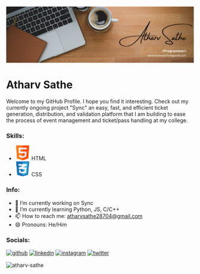 ![I am a Developer!](https://github.com/Atharv-Sathe/Atharv-Sathe/blob/main/LinkedIn%20Banner.png)

# Atharv Sathe
Welcome to my GitHub Profile. I hope you find it interesting. Check out my currently ongoing project "Sync" an easy, fast, and efficient ticket generation, distribution, and validation platform that I am building to ease the process of event management and ticket/pass handling at my college.

### Skills: 
* <img src='https://github.com/Atharv-Sathe/Atharv-Sathe/blob/main/html.png' alt='HTML' height='40'> HTML
* <img src='https://github.com/Atharv-Sathe/Atharv-Sathe/blob/main/css.png' alt='CSS' height='40'> CSS

### Info:
- 🔭 I’m currently working on Sync  
- 🌱 I’m currently learning Python, JS, C/C++ 
- 📫 How to reach me: atharvsathe28704@gmail.com 
- 😄 Pronouns: He/Him 

### Socials:
[<img src='https://cdn.pixabay.com/photo/2022/01/30/13/33/github-6980894_1280.png' alt='github' height='40'>](https://github.com/https://github.com/Atharv-Sathe)  [<img src='https://cdn.pixabay.com/photo/2017/08/22/11/56/linked-in-2668700_1280.png' alt='linkedin' height='40'>](https://www.linkedin.com/in/www.linkedin.com/in/satheatharv/)  [<img src='https://cdn.pixabay.com/photo/2016/09/17/07/03/instagram-1675670_1280.png' alt='instagram' height='40'>](https://www.instagram.com/@atharvsathe7/)  [<img src='https://static.dezeen.com/uploads/2023/07/x-logo-twitter-elon-musk_dezeen_2364_col_0.jpg' alt='twitter' height='40'>](https://twitter.com/@ATHARVSATHE7) 

<p><img align="center" src="https://github-readme-streak-stats.herokuapp.com/?user=atharv-sathe&" alt="atharv-sathe" /></p>
